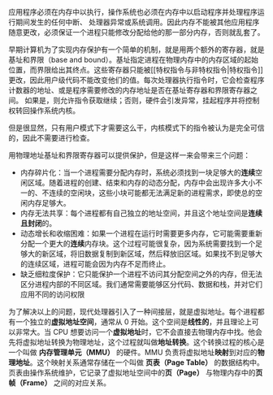 应用程序必须在内存中以执行，操作系统也必须在内存中以启动程序并处理程序运行期间发生的任何中断、 处理器异常或系统调用。因此内存不能被其他应用程序随意更改，必须保证一个进程只能修改分配给他的那一部分内存，否则就乱套了。

早期计算机为了实现内存保护有一个简单的机制，就是用两个额外的寄存器，就是基址和界限（base and bound）。基址指定进程在物理内存中的内存区域的起始位置，而界限给出其终点。这些寄存器只能被[[特权指令与非特权指令|特权指令]]更改，因此用户级代码不能改变他们的值。每次处理器执行指令时，它会检查程序计数器的地址、或是程序需要修改的内存地址是否在基址寄存器和界限寄存器之间。 如果是，则允许指令获取继续；否则，硬件会引发异常，挂起程序并将控制权转回操作系统内核。

但是很显然，只有用户模式下才需要这么干，内核模式下的指令被认为是完全可信的，因此不需要进行检查。

用物理地址基址和界限寄存器可以提供保护，但是这样一来会带来三个问题：
- 内存碎片化：当一个进程需要分配内存时，系统必须找到一块足够大的**连续**空闲区域。随着进程的创建、结束和内存的动态分配，内存中会出现许多大小不一的、不连续的空闲块，这些小块可能都无法满足新的进程需求，即使总的空闲内存足够大。
- 内存无法共享：每个进程都有自己独立的地址空间，并且这个地址空间是**连续且封闭**的。
- 动态增长和收缩困难：如果一个进程在运行时需要更多内存，它可能需要重新分配一个更大的**连续**内存块。这个过程可能很复杂，因为系统需要找到一个足够大的新区域，将旧数据复制到新区域，然后释放旧区域。如果找不到足够大的连续区域，进程可能会因为内存不足而终止。
- 缺乏细粒度保护：它只能保护一个进程不访问其分配空间之外的内存，但无法区分进程内部的不同区域。我们通常需要能够区分代码、数据和栈，并对它们应用不同的访问权限

为了解决以上的问题，现代处理器引入了一种间接层，就是虚拟地址。每个进程都有一个独立的**虚拟地址空间**，通常从 0 开始。这个空间是**线性的**，并且理论上可以非常大。当 CPU 想要访问一个**虚拟地址**时，它不会直接去物理内存中找。他会先将虚拟地址转换为物理地址，这个过程就叫做**地址转换**。这个转换过程的核心是一个叫做 **内存管理单元（MMU）** 的硬件。MMU 负责将虚拟地址**映射**到对应的**物理地址**。这个映射关系通常存储在一个叫做 **页表（Page Table）** 的数据结构中。页表由操作系统维护，它记录了虚拟地址空间中的**页（Page）** 与物理内存中的**页帧（Frame）** 之间的对应关系。

